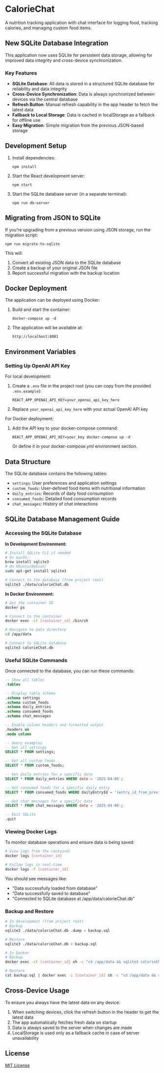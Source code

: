 # CalorieChat

A nutrition tracking application with chat interface for logging food, tracking calories, and managing custom food items.

## New SQLite Database Integration

This application now uses SQLite for persistent data storage, allowing for improved data integrity and cross-device synchronization.

### Key Features

- **SQLite Database**: All data is stored in a structured SQLite database for reliability and data integrity
- **Cross-Device Synchronization**: Data is always synchronized between devices via the central database
- **Refresh Button**: Manual refresh capability in the app header to fetch the latest data
- **Fallback to Local Storage**: Data is cached in localStorage as a fallback for offline use
- **Easy Migration**: Simple migration from the previous JSON-based storage

## Development Setup

1. Install dependencies:
   ```
   npm install
   ```

2. Start the React development server:
   ```
   npm start
   ```

3. Start the SQLite database server (in a separate terminal):
   ```
   npm run db-server
   ```

## Migrating from JSON to SQLite

If you're upgrading from a previous version using JSON storage, run the migration script:

```
npm run migrate-to-sqlite
```

This will:
1. Convert all existing JSON data to the SQLite database
2. Create a backup of your original JSON file
3. Report successful migration with the backup location

## Docker Deployment

The application can be deployed using Docker:

1. Build and start the container:
   ```
   docker-compose up -d
   ```

2. The application will be available at:
   ```
   http://localhost:8081
   ```

## Environment Variables

### Setting Up OpenAI API Key

For local development:

1. Create a `.env` file in the project root (you can copy from the provided `.env.example`):
   ```
   REACT_APP_OPENAI_API_KEY=your_openai_api_key_here
   ```

2. Replace `your_openai_api_key_here` with your actual OpenAI API key

For Docker deployment:

1. Add the API key to your docker-compose command:
   ```
   REACT_APP_OPENAI_API_KEY=your_key docker-compose up -d
   ```
   
   Or define it in your docker-compose.yml environment section.

## Data Structure

The SQLite database contains the following tables:

- `settings`: User preferences and application settings
- `custom_foods`: User-defined food items with nutritional information
- `daily_entries`: Records of daily food consumption
- `consumed_foods`: Detailed food consumption records
- `chat_messages`: History of chat interactions

## SQLite Database Management Guide

### Accessing the SQLite Database

**In Development Environment:**
```bash
# Install SQLite CLI if needed
# On macOS:
brew install sqlite3
# On Ubuntu/Debian:
sudo apt-get install sqlite3

# Connect to the database (from project root)
sqlite3 ./data/calorieChat.db
```

**In Docker Environment:**
```bash
# Get the container ID
docker ps

# Connect to the container
docker exec -it [container_id] /bin/sh

# Navigate to data directory
cd /app/data

# Connect to SQLite database
sqlite3 calorieChat.db
```

### Useful SQLite Commands

Once connected to the database, you can run these commands:

```sql
-- Show all tables
.tables

-- Display table schema
.schema settings
.schema custom_foods
.schema daily_entries
.schema consumed_foods
.schema chat_messages

-- Enable column headers and formatted output
.headers on
.mode column

-- Query examples
-- Get all settings
SELECT * FROM settings;

-- Get all custom foods
SELECT * FROM custom_foods;

-- Get daily entries for a specific date
SELECT * FROM daily_entries WHERE date = '2025-04-08';

-- Get consumed foods for a specific daily entry
SELECT * FROM consumed_foods WHERE dailyEntryId = '(entry_id_from_previous_query)';

-- Get chat messages for a specific date
SELECT * FROM chat_messages WHERE date = '2025-04-08';

-- Exit SQLite
.quit
```

### Viewing Docker Logs

To monitor database operations and ensure data is being saved:

```bash
# View logs from the container
docker logs [container_id]

# Follow logs in real-time
docker logs -f [container_id]
```

You should see messages like:
- "Data successfully loaded from database"
- "Data successfully saved to database"
- "Connected to SQLite database at /app/data/calorieChat.db"

### Backup and Restore

```bash
# In development (from project root)
# Backup
sqlite3 ./data/calorieChat.db .dump > backup.sql

# Restore
sqlite3 ./data/calorieChat.db < backup.sql

# In Docker
# Backup
docker exec -it [container_id] sh -c "cd /app/data && sqlite3 calorieChat.db .dump" > backup.sql

# Restore
cat backup.sql | docker exec -i [container_id] sh -c "cd /app/data && sqlite3 calorieChat.db"
```

## Cross-Device Usage

To ensure you always have the latest data on any device:

1. When switching devices, click the refresh button in the header to get the latest data
2. The app automatically fetches fresh data on startup
3. Data is always saved to the server when changes are made
4. LocalStorage is used only as a fallback cache in case of server unavailability

## License

[MIT License](LICENSE)
